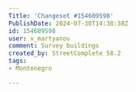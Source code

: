 ```yaml
---
Title: 'Changeset #154609598'
PublishDate: 2024-07-30T14:38:38Z
id: 154609598
user: v_martyanov
comment: Survey buildings
created_by: StreetComplete 58.2
tags:
- Montenegro

---
```

